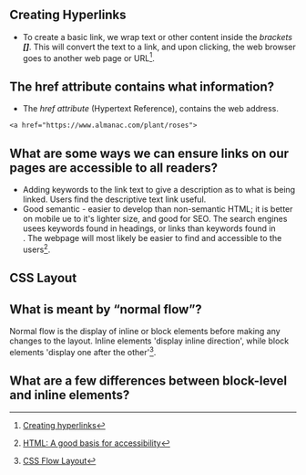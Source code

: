 ## Creating Hyperlinks

- To create a basic link, we wrap text or other content inside the *brackets **[]***. This will convert the text to a link, and upon clicking, the web browser goes to another web page or URL[^1].

## The href attribute contains what information? 

- The *href attribute* (Hypertext Reference), contains the web address.

```
<a href="https://www.almanac.com/plant/roses">
```

## What are some ways we can ensure links on our pages are accessible to all readers? 

- Adding keywords to the link text to give a description as to what is being linked. Users find the descriptive text link useful.
- Good semantic - easier to develop than non-semantic HTML; it is better on mobile ue to it's lighter size, and good for SEO. The search engines usees keywords found in headings, or links than keywords found in <div>. The webpage will most likely be easier to find and accessible to the users[^2].

  
## CSS Layout 

## What is meant by “normal flow”?

Normal flow is the display of inline or block elements before making any changes to the layout. Inline elements 'display inline direction', while block elements 'display one after the other'[^3].

## What are a few differences between block-level and inline elements?
  
  
  
[^1]: [Creating hyperlinks](https://developer.mozilla.org/en-US/docs/Learn/HTML/Introduction_to_HTML/Creating_hyperlinks)
[^2]: [HTML: A good basis for accessibility](https://developer.mozilla.org/en-US/docs/Learn/Accessibility/HTML)
[^3]: [CSS Flow Layout](https://developer.mozilla.org/en-US/docs/Web/CSS/CSS_Flow_Layout)
